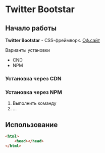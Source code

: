 # Twitter Bootstar

## Начало работы
**Twitter Bootstar** - CSS-фреймворк. [Оф.сайт](http://getbootstrap.com)

Варианты установки
* CND
* NPM

### Установка через CDN



### Установка через NPM
1. Выполнить команду
1. ...


## Использование

```html
<html>
    <head></head>
</html>
```